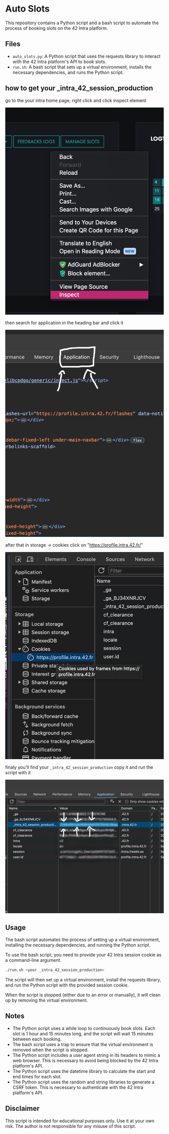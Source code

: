 # Auto Slots

This repository contains a Python script and a bash script to automate the process of booking slots on the 42 Intra platform.

## Files

- `auto_slots.py`: A Python script that uses the requests library to interact with the 42 Intra platform's API to book slots.
- `run.sh`: A bash script that sets up a virtual environment, installs the necessary dependencies, and runs the Python script.

## how to get your _intra_42_session_production

go to the your intra home page, right click and click inspect element

![step 1](./usage/1.png)

then search for application in the heading bar and click it

![step 2](./usage/2.png)

after that in storage -> cookies click on "https://profile.intra.42.fr/"

![step 3](./usage/3.png)

finaly you'll find your `_intra_42_session_production` copy it and run the script with it

![step 4](./usage/4.png)

## Usage

The bash script automates the process of setting up a virtual environment, installing the necessary dependencies, and running the Python script.

To use the bash script, you need to provide your 42 Intra session cookie as a command-line argument.

```bash
./run.sh <your _intra_42_session_production>
```

The script will then set up a virtual environment, install the requests library, and run the Python script with the provided session cookie.

When the script is stopped (either due to an error or manually), it will clean up by removing the virtual environment.

## Notes

- The Python script uses a while loop to continuously book slots. Each slot is 1 hour and 15 minutes long, and the script will wait 15 minutes between each booking.
- The bash script uses a trap to ensure that the virtual environment is removed when the script is stopped.
- The Python script includes a user agent string in its headers to mimic a web browser. This is necessary to avoid being blocked by the 42 Intra platform's API.
- The Python script uses the datetime library to calculate the start and end times for each slot.
- The Python script uses the random and string libraries to generate a CSRF token. This is necessary to authenticate with the 42 Intra platform's API.

## Disclaimer

This script is intended for educational purposes only. Use it at your own risk. The author is not responsible for any misuse of this script.
